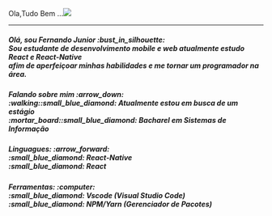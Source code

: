 Ola,Tudo Bem ...<img src="https://camo.githubusercontent.com/e8e7b06ecf583bc040eb60e44eb5b8e0ecc5421320a92929ce21522dbc34c891/68747470733a2f2f6d656469612e67697068792e636f6d2f6d656469612f6876524a434c467a6361737252346961377a2f67697068792e676966" width="25px" style="max-width:100%;">
__________________________________________________________________________________________________

 <h5><i> Olá, sou Fernando Junior :bust_in_silhouette: <br>
 Sou estudante de desenvolvimento mobile e web atualmente estudo React e React-Native <br>
 afim de aperfeiçoar minhas habilidades e me tornar um programador na área.  </i></h5></b>

<h5>Falando sobre mim :arrow_down:<br> 
:walking::small_blue_diamond: Atualmente estou em busca de um estágio <br>
:mortar_board::small_blue_diamond: Bacharel em Sistemas de Informação </h5>

<h5>Linguagues: :arrow_forward:<br>
:small_blue_diamond: React-Native <br>
:small_blue_diamond: React
</h5>

<h5>Ferramentas: :computer: <br>
:small_blue_diamond: Vscode (Visual Studio Code) <br>
:small_blue_diamond: NPM/Yarn (Gerenciador de Pacotes) <br>

</h5
<img align="right" alt="GIF" src="https://github.com/Arvindcs/Arvindcs/raw/main/Source/image.gif?raw=true" width="500" height="320" style="max-width:100%;">
